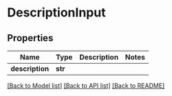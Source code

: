 # DescriptionInput


## Properties
Name | Type | Description | Notes
------------ | ------------- | ------------- | -------------
**description** | **str** |  | 

[[Back to Model list]](../README.md#documentation-for-models) [[Back to API list]](../README.md#documentation-for-api-endpoints) [[Back to README]](../README.md)


